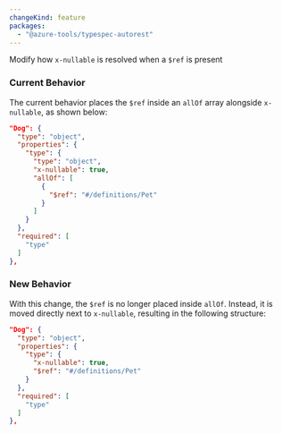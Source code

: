 ```yaml
---
changeKind: feature
packages:
  - "@azure-tools/typespec-autorest"
---
```


Modify how `x-nullable` is resolved when a `$ref` is present

### Current Behavior
The current behavior places the `$ref` inside an `allOf` array alongside `x-nullable`, as shown below:
```json
"Dog": {
  "type": "object",
  "properties": {
    "type": {
      "type": "object",
      "x-nullable": true,
      "allOf": [
        {
          "$ref": "#/definitions/Pet"
        }
      ]
    }
  },
  "required": [
    "type"
  ]
},
```

### New Behavior
With this change, the `$ref` is no longer placed inside `allOf`. Instead, it is moved directly next to `x-nullable`, resulting in the following structure:
```json
"Dog": {
  "type": "object",
  "properties": {
    "type": {
      "x-nullable": true,
      "$ref": "#/definitions/Pet"
    }
  },
  "required": [
    "type"
  ]
},
```
